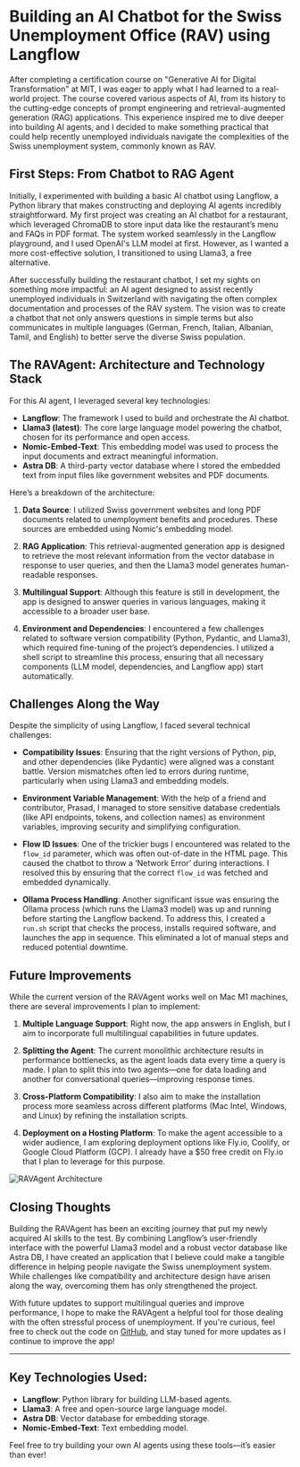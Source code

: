 
# Building an AI Chatbot for the Swiss Unemployment Office (RAV) using Langflow

After completing a certification course on "Generative AI for Digital Transformation" at MIT, I was eager to apply what I had learned to a real-world project. The course covered various aspects of AI, from its history to the cutting-edge concepts of prompt engineering and retrieval-augmented generation (RAG) applications. This experience inspired me to dive deeper into building AI agents, and I decided to make something practical that could help recently unemployed individuals navigate the complexities of the Swiss unemployment system, commonly known as RAV.

## First Steps: From Chatbot to RAG Agent

Initially, I experimented with building a basic AI chatbot using Langflow, a Python library that makes constructing and deploying AI agents incredibly straightforward. My first project was creating an AI chatbot for a restaurant, which leveraged ChromaDB to store input data like the restaurant’s menu and FAQs in PDF format. The system worked seamlessly in the Langflow playground, and I used OpenAI's LLM model at first. However, as I wanted a more cost-effective solution, I transitioned to using Llama3, a free alternative.

After successfully building the restaurant chatbot, I set my sights on something more impactful: an AI agent designed to assist recently unemployed individuals in Switzerland with navigating the often complex documentation and processes of the RAV system. The vision was to create a chatbot that not only answers questions in simple terms but also communicates in multiple languages (German, French, Italian, Albanian, Tamil, and English) to better serve the diverse Swiss population.

## The RAVAgent: Architecture and Technology Stack

For this AI agent, I leveraged several key technologies:

- **Langflow**: The framework I used to build and orchestrate the AI chatbot.
- **Llama3 (latest)**: The core large language model powering the chatbot, chosen for its performance and open access.
- **Nomic-Embed-Text**: This embedding model was used to process the input documents and extract meaningful information.
- **Astra DB**: A third-party vector database where I stored the embedded text from input files like government websites and PDF documents.
  
Here’s a breakdown of the architecture:

1. **Data Source**: I utilized Swiss government websites and long PDF documents related to unemployment benefits and procedures. These sources are embedded using Nomic's embedding model.
   
2. **RAG Application**: This retrieval-augmented generation app is designed to retrieve the most relevant information from the vector database in response to user queries, and then the Llama3 model generates human-readable responses.

3. **Multilingual Support**: Although this feature is still in development, the app is designed to answer queries in various languages, making it accessible to a broader user base.

4. **Environment and Dependencies**: I encountered a few challenges related to software version compatibility (Python, Pydantic, and Llama3), which required fine-tuning of the project’s dependencies. I utilized a shell script to streamline this process, ensuring that all necessary components (LLM model, dependencies, and Langflow app) start automatically.

## Challenges Along the Way

Despite the simplicity of using Langflow, I faced several technical challenges:

- **Compatibility Issues**: Ensuring that the right versions of Python, pip, and other dependencies (like Pydantic) were aligned was a constant battle. Version mismatches often led to errors during runtime, particularly when using Llama3 and embedding models.
  
- **Environment Variable Management**: With the help of a friend and contributor, Prasad, I managed to store sensitive database credentials (like API endpoints, tokens, and collection names) as environment variables, improving security and simplifying configuration.

- **Flow ID Issues**: One of the trickier bugs I encountered was related to the `flow_id` parameter, which was often out-of-date in the HTML page. This caused the chatbot to throw a ‘Network Error’ during interactions. I resolved this by ensuring that the correct `flow_id` was fetched and embedded dynamically.

- **Ollama Process Handling**: Another significant issue was ensuring the Ollama process (which runs the Llama3 model) was up and running before starting the Langflow backend. To address this, I created a `run.sh` script that checks the process, installs required software, and launches the app in sequence. This eliminated a lot of manual steps and reduced potential downtime.

## Future Improvements

While the current version of the RAVAgent works well on Mac M1 machines, there are several improvements I plan to implement:

1. **Multiple Language Support**: Right now, the app answers in English, but I aim to incorporate full multilingual capabilities in future updates.

2. **Splitting the Agent**: The current monolithic architecture results in performance bottlenecks, as the agent loads data every time a query is made. I plan to split this into two agents—one for data loading and another for conversational queries—improving response times.

3. **Cross-Platform Compatibility**: I also aim to make the installation process more seamless across different platforms (Mac Intel, Windows, and Linux) by refining the installation scripts.

4. **Deployment on a Hosting Platform**: To make the agent accessible to a wider audience, I am exploring deployment options like Fly.io, Coolify, or Google Cloud Platform (GCP). I already have a $50 free credit on Fly.io that I plan to leverage for this purpose.

![RAVAgent Architecture](./RAVAgent_Architecture.jpg)

## Closing Thoughts

Building the RAVAgent has been an exciting journey that put my newly acquired AI skills to the test. By combining Langflow’s user-friendly interface with the powerful Llama3 model and a robust vector database like Astra DB, I have created an application that I believe could make a tangible difference in helping people navigate the Swiss unemployment system. While challenges like compatibility and architecture design have arisen along the way, overcoming them has only strengthened the project.

With future updates to support multilingual queries and improve performance, I hope to make the RAVAgent a helpful tool for those dealing with the often stressful process of unemployment. If you're curious, feel free to check out the code on [GitHub](https://github.com/dilipshrikhande1706/RAVAgent), and stay tuned for more updates as I continue to improve the app!

---

## Key Technologies Used:
- **Langflow**: Python library for building LLM-based agents.
- **Llama3**: A free and open-source large language model.
- **Astra DB**: Vector database for embedding storage.
- **Nomic-Embed-Text**: Text embedding model.
  
Feel free to try building your own AI agents using these tools—it’s easier than ever!
